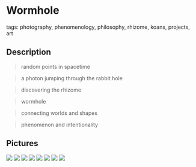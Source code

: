 # Wormhole

tags: photography, phenomenology, philosophy, rhizome, koans, projects, art

## Description 

> random points in spacetime

> a photon jumping through the rabbit hole

> discovering the rhizome

> wormhole

> connecting worlds and shapes

> phenomenon and intentionality

## Pictures

![](../../../0x/7bfff671dcaec9980ac1f4346f9569dd)
![](../../../0x/6b64d8a9ad1f5b451cdc950cdcc08970)
![](../../../0x/335d4dc2ebeb4c02c0719a8d02e3b651)
![](../../../0x/3143c512d5bd5e62329d501989c2cc02)
![](../../../0x/950d93f9abf7fce435061583923f996c)
![](../../../0x/7cccd8f986d710b1a979a25b5885f604)
![](../../../0x/4f58276229b2005a68f6ace10e77a266)
![](../../../0x/34ea96895b10a0cab962079665df9489)
